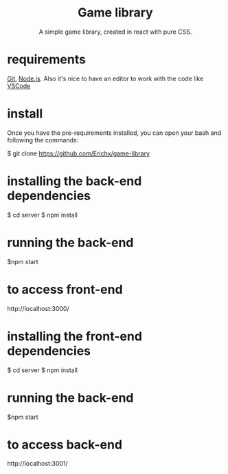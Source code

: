 <h1 align="center">Game library</h1>
<p align="center">A simple game library, created in react with pure CSS.</p>

# requirements

[Git](https://git-scm.com), [Node.js](https://nodejs.org/en/).
Also it's nice to have an editor to work with the code like [VSCode](https://code.visualstudio.com/)

# install

Once you have the pre-requirements installed, you can open your bash and following the commands:

$ git clone <https://github.com/Erichx/game-library>

# installing the back-end dependencies

$ cd server
$ npm install

# running the back-end

$npm start

# to access front-end

http://localhost:3000/

# installing the front-end dependencies

$ cd server
$ npm install

# running the back-end

$npm start

# to access back-end

http://localhost:3001/
